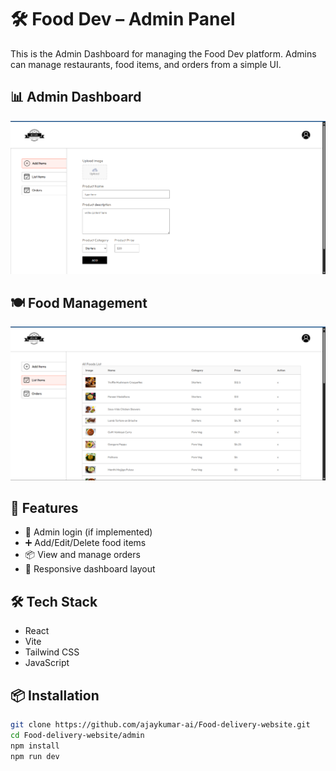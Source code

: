# 🛠️ Food Dev – Admin Panel

This is the Admin Dashboard for managing the Food Dev platform. Admins can manage restaurants, food items, and orders from a simple UI.

## 📊 Admin Dashboard
![Dashboard](https://raw.githubusercontent.com/ajaykumar-ai/Food-delivery-website/main/admin/public/screenshots/admin-dashboard.png)

## 🍽️ Food Management
![Food Management](https://raw.githubusercontent.com/ajaykumar-ai/Food-delivery-website/main/admin/public/screenshots/food-management.png)

## 🚀 Features

- 🔐 Admin login (if implemented)
- ➕ Add/Edit/Delete food items
- 📦 View and manage orders
- 📱 Responsive dashboard layout

## 🛠️ Tech Stack

- React
- Vite
- Tailwind CSS
- JavaScript

## 📦 Installation

```bash
git clone https://github.com/ajaykumar-ai/Food-delivery-website.git
cd Food-delivery-website/admin
npm install
npm run dev
